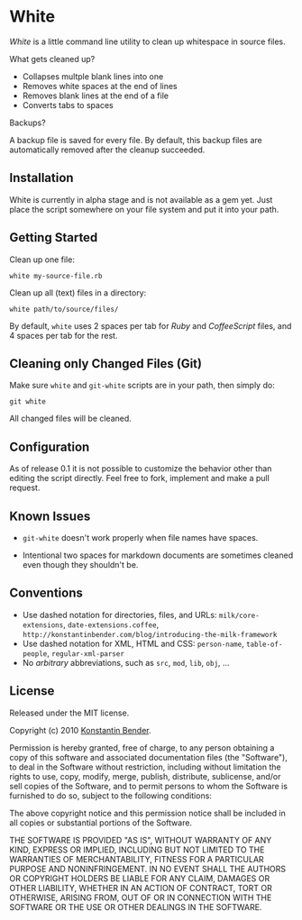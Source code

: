 # White

*White* is a little command line utility to clean up whitespace in source files.

What gets cleaned up?

* Collapses multple blank lines into one
* Removes white spaces at the end of lines
* Removes blank lines at the end of a file
* Converts tabs to spaces

Backups?

A backup file is saved for every file. By default, this backup files are
automatically removed after the cleanup succeeded.

## Installation

White is currently in alpha stage and is not available as a gem yet. Just place
the script somewhere on your file system and put it into your path.

## Getting Started

Clean up one file:

    white my-source-file.rb

Clean up all (text) files in a directory:

    white path/to/source/files/

By default, `white` uses 2 spaces per tab for *Ruby* and *CoffeeScript* files,
and 4 spaces per tab for the rest.

## Cleaning only Changed Files (Git)

Make sure `white` and `git-white` scripts are in your path, then simply do:

    git white

All changed files will be cleaned.

## Configuration

As of release 0.1 it is not possible to customize the behavior other than
editing the script directly. Feel free to fork, implement and make a pull
request.

## Known Issues

* `git-white` doesn't work properly when file names have spaces.

* Intentional two spaces for markdown documents are sometimes cleaned even
  though they shouldn't be.

## Conventions

* Use dashed notation for directories, files, and URLs: `milk/core-extensions`,
  `date-extensions.coffee`, `http://konstantinbender.com/blog/introducing-the-milk-framework`
* Use dashed notation for XML, HTML and CSS: `person-name`, `table-of-people`,
  `regular-xml-parser`
* No *arbitrary* abbreviations, such as `src`, `mod`, `lib`, `obj`, ...

## License

Released under the MIT license.

Copyright (c) 2010 [Konstantin Bender](https://github.com/konstantinbender).

Permission is hereby granted, free of charge, to any person obtaining a copy
of this software and associated documentation files (the "Software"), to deal
in the Software without restriction, including without limitation the rights
to use, copy, modify, merge, publish, distribute, sublicense, and/or sell
copies of the Software, and to permit persons to whom the Software is
furnished to do so, subject to the following conditions:

The above copyright notice and this permission notice shall be included in
all copies or substantial portions of the Software.

THE SOFTWARE IS PROVIDED "AS IS", WITHOUT WARRANTY OF ANY KIND, EXPRESS OR
IMPLIED, INCLUDING BUT NOT LIMITED TO THE WARRANTIES OF MERCHANTABILITY,
FITNESS FOR A PARTICULAR PURPOSE AND NONINFRINGEMENT. IN NO EVENT SHALL THE
AUTHORS OR COPYRIGHT HOLDERS BE LIABLE FOR ANY CLAIM, DAMAGES OR OTHER
LIABILITY, WHETHER IN AN ACTION OF CONTRACT, TORT OR OTHERWISE, ARISING FROM,
OUT OF OR IN CONNECTION WITH THE SOFTWARE OR THE USE OR OTHER DEALINGS IN
THE SOFTWARE.
